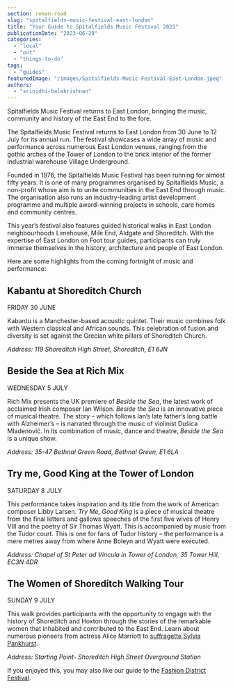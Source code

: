 ```yaml
---
section: roman-road
slug: "spitalfields-music-festival-east-london"
title: "Your Guide to Spitalfields Music Festival 2023"
publicationDate: "2023-06-29"
categories: 
  - "local"
  - "out"
  - "things-to-do"
tags: 
  - "guides"
featuredImage: "/images/Spitalfields-Music-Festival-East-London.jpeg"
authors: 
  - "srinidhi-balakrishnan"
---
```


Spitalfields Music Festival returns to East London, bringing the music, community and history of the East End to the fore.

The Spitalfields Music Festival returns to East London from 30 June to 12 July for its annual run. The festival showcases a wide array of music and performance across numerous East London venues, ranging from the gothic arches of the Tower of London to the brick interior of the former industrial warehouse Village Underground.  

Founded in 1976, the Spitalfields Music Festival has been running for almost fifty years. It is one of many programmes organised by Spitalfields Music, a non-profit whose aim is to unite communities in the East End through music. The organisation also runs an industry-leading artist development programme and multiple award-winning projects in schools, care homes and community centres. 

This year’s festival also features guided historical walks in East London neighbourhoods Limehouse, Mile End, Aldgate and Shoreditch. With the expertise of East London on Foot tour guides, participants can truly immerse themselves in the history, architecture and people of East London. 

Here are some highlights from the coming fortnight of music and performance:

## Kabantu at Shoreditch Church

FRIDAY 30 JUNE

Kabantu is a Manchester-based acoustic quintet. Their music combines folk with Western classical and African sounds. This celebration of fusion and diversity is set against the Grecian white pillars of Shoreditch Church.

_Address:_ _119 Shoreditch High Street, Shoreditch, E1 6JN_

## Beside the Sea at Rich Mix

WEDNESDAY 5 JULY

Rich Mix presents the UK premiere of _Beside the Sea_, the latest work of acclaimed Irish composer Ian Wilson. _Beside the Sea_ is an innovative piece of musical theatre. The story – which follows Ian’s late father’s long battle with Alzheimer’s – is narrated through the music of violinist Dušica Mladenović. In its combination of music, dance and theatre, _Beside the Sea_ is a unique show.

_Address: 35-47 Bethnal Green Road, Bethnal Green, E1 6LA_

## Try me, Good King at the Tower of London

SATURDAY 8 JULY

This performance takes inspiration and its title from the work of American composer Libby Larsen. _Try Me, Good King_ is a piece of musical theatre from the final letters and gallows speeches of the first five wives of Henry VIII and the poetry of Sir Thomas Wyatt. This is accompanied by music from the Tudor court. This is one for fans of Tudor history – the performance is a mere metres away from where Anne Boleyn and Wyatt were executed.

_Address: Chapel of St Peter ad Vincula in Tower of London, 35 Tower Hill,_ _EC3N 4DR_

## The Women of Shoreditch Walking Tour

SUNDAY 9 JULY

This walk provides participants with the opportunity to engage with the history of Shoreditch and Hoxton through the stories of the remarkable women that inhabited and contributed to the East End. Learn about numerous pioneers from actress Alice Marriott to [suffragette Sylvia Pankhurst](https://romanroadlondon.com/bows-suffragette-secrets-sylvia-pankhurst-east-end-suffrage/).

_Address: Starting Point- Shoreditch High Street Overground Station_

If you enjoyed this, you may also like our guide to the [Fashion District Festival](https://romanroadlondon.com/fashion-district-festival-east-london/).


